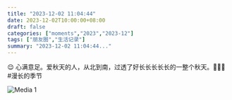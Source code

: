 ```yaml
---
title: "2023-12-02 11:04:44"
date: 2023-12-02T10:00:00+08:00
draft: false
categories: ["moments","2023","2023-12"]
tags: ["朋友圈","生活记录"]
summary: "2023-12-02 11:04:44..."
---
```


😌 心满意足。爱秋天的人，从北到南，过透了好长长长长长的一整个秋天。🍂🍂🍂
​
​#漫长的季节

![Media 1](/Moments/photos/2023-12-02/202312021104440.jpg)

